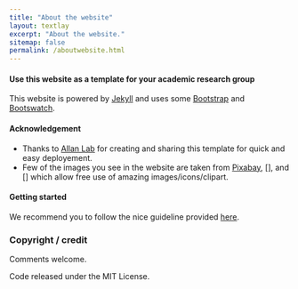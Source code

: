 ```yaml
---
title: "About the website"
layout: textlay
excerpt: "About the website."
sitemap: false
permalink: /aboutwebsite.html
---
```


#### Use this website as a template for your academic research group

This website is powered by [Jekyll](https://jekyllrb.com) and uses some [Bootstrap](http://www.getbootstrap.com) and  [Bootswatch](http://www.bootswatch.com). 

#### Acknowledgement
- Thanks to [Allan Lab](https://www.allanlab.org/) for creating and sharing this template for quick and easy deployement.
- Few of the images you see in the website are taken from [Pixabay](), [], and [] which allow free use of amazing images/icons/clipart.

#### Getting started
We recommend you to follow the nice guideline provided [here](https://www.allanlab.org/aboutwebsite.html).

### Copyright / credit

Comments welcome.

Code released under the MIT License. 



